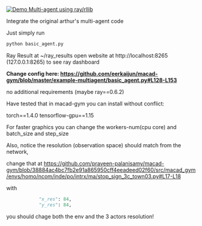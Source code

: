 [![Demo Multi-agent using ray/rllib](https://share.gifyoutube.com/oVDLMk.gif)](https://youtu.be/jQ4GX_W1MZE)

Integrate the original arthur's multi-agent code

Just simply run

```python
python basic_agent.py
```

Ray Result at ~/ray_results
open website at http://localhost:8265 (127.0.0.1:8265) to see ray dashboard

**Change config here: https://github.com/eerkaijun/macad-gym/blob/master/example-multiagent/basic_agent.py#L128-L153**

no additional requirements
(maybe ray==0.6.2)

Have tested that in macad-gym you can install without conflict:

torch==1.4.0
tensorflow-gpu==1.15


For faster graphics you can change the workers-num(cpu core)
and batch_size and step_size

Also, notice the resolution (observation space) should match from the network,

change that at https://github.com/praveen-palanisamy/macad-gym/blob/38884ac4bc7fb2e91a865950cff4eeadeed02f60/src/macad_gym/envs/homo/ncom/inde/po/intrx/ma/stop_sign_3c_town03.py#L17-L18

with

```python
            "x_res": 84,
            "y_res": 84,

```
you should chage both the env and the 3 actors resolution! 
